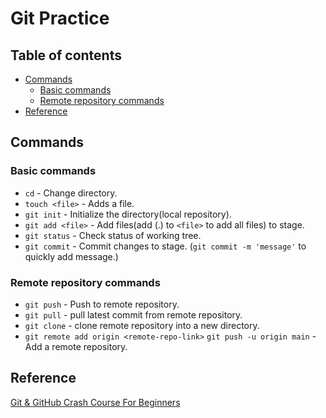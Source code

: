 # Git Practice

## Table of contents

- [Commands](#commands)
  - [Basic commands](#basic-commands)
  - [Remote repository commands](#remote-repository-commands)
- [Reference](#reference)

## Commands

### Basic commands
- `cd` - Change directory.
- `touch <file>` - Adds a file.
- `git init` - Initialize the directory(local repository).
- `git add <file>` - Add files(add (.) to `<file>` to add all files) to stage.
- `git status` - Check status of working tree.
- `git commit` - Commit changes to stage. (`git commit -m 'message'` to quickly add message.)

### Remote repository commands
- `git push` - Push to remote repository.
- `git pull` - pull latest commit from remote repository.
- `git clone` - clone remote repository into a new directory.
- `git remote add origin <remote-repo-link>` `git push -u origin main` - Add a remote repository.

## Reference
[Git & GitHub Crash Course For Beginners](https://www.youtube.com/watch?v=SWYqp7iY_Tc)